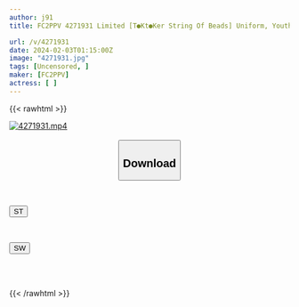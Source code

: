 ```yaml
---
author: j91
title: FC2PPV 4271931 Limited [T●Kt●Ker String Of Beads] Uniform, Youth, Hedonism. Picking Up On A Man Who Slept With His Best Friend. A Uterus Skewered And Sticky Continuous Ejaculation That Will Make You Pregnant For 0.0 Years Without A Good Job. Submerge The Thick Muddy Pussy In The Sea Of Sperm [cen]

url: /v/4271931
date: 2024-02-03T01:15:00Z
image: "4271931.jpg"
tags: [Uncensored, ]
maker: [FC2PPV]
actress: [ ]
---
```



{{< rawhtml >}}

<div class="video" data-videoid="jpPRLg9XgVuLvR">
    <a href="javascript:;">
        <img src="/v/4271931/4271931.jpg" width="WIDTH" height="HEIGHT" alt="4271931.mp4" loading="lazy">
    </a>
</div>

<script type="text/javascript" src="https://j91.asia/asset/on-demand-st.js"></script>

<br>
  <link rel="stylesheet" href="https://j91.asia/asset/bs5.css">
  
  <center>
  <button class="btn btn-primary" type="button" data-bs-toggle="collapse" data-bs-target=".multi-collapse" aria-expanded="false" aria-controls="multiCollapseExample1 multiCollapseExample2"><h2>Download</h2></button></center>
</p>
<div class="row">
  <div class="col">
    <div class="collapse multi-collapse" id="multiCollapseExample1">
      <div class="card card-body">
	      	      <br>
<div class="buttons">  
<p><a href="https://streamtape.to/v/jpPRLg9XgVuLvR" target="_blank"><button class="btn-hover color-3"><i class="fa fa-download"></i> ST</button></a></p></div>
    </div>
  </div>
</div>
  <div class="col">
    <div class="collapse multi-collapse" id="multiCollapseExample2">
      <div class="card card-body">
	      <br>
<div class="buttons">
<p><a href="https://flaswish.com/klfgecgkutdh" target="_blank"><button class="btn-hover color-2"><i class="fa fa-download"></i> SW</button></a></p></div>
<br><br>
      </div>
    </div>
  </div>
</div>

{{< /rawhtml >}}